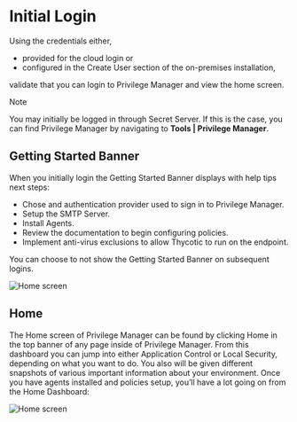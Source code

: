 [title]: # (Initial Login)
[tags]: # (Installation,basic,Login)
[priority]: # (205)
# Initial Login

Using the credentials either,

* provided for the cloud login or
* configured in the Create User section of the on-premises installation,

validate that you can login to Privilege Manager and view the home screen.

>[!Note]
>You may initially be logged in through Secret Server. If this is the case, you can find Privilege Manager by navigating to __Tools | Privilege Manager__.

## Getting Started Banner

When you initially login the Getting Started Banner displays with help tips next steps:

* Chose and authentication provider used to sign in to Privilege Manager.
* Setup the SMTP Server.
* Install Agents.
* Review the documentation to begin configuring policies.
* Implement anti-virus exclusions to allow Thycotic to run on the endpoint.

You can choose to not show the Getting Started Banner on subsequent logins.

![Home screen](/images/getting-started-banner.png)

## Home

The Home screen of Privilege Manager can be found by clicking Home in the top banner of any page inside of Privilege Manager. From this dashboard you can jump into either Application Control or Local Security, depending on what you want to do. You also will be given different snapshots of various important information about your environment. Once you have agents installed and policies setup, you’ll have a lot going on from the Home Dashboard:

![Home screen](/images/home_20190408.png)